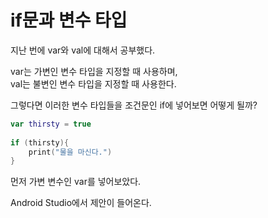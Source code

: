 # if문과 변수 타입

지난 번에 var와 val에 대해서 공부했다.


var는 가변인 변수 타입을 지정할 때 사용하며,</br>
val는 불변인 변수 타입을 지정할 때 사용한다.

그렇다면 이러한 변수 타입들을 조건문인 if에 넣어보면 어떻게 될까?

```kotlin
var thirsty = true  
  
if (thirsty){  
    print("물을 마신다.")  
}
```

먼저 가변 변수인 var를 넣어보았다.

Android Studio에서 제안이 들어온다.